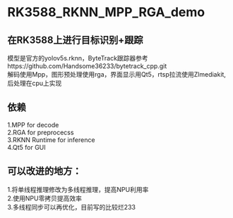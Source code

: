 # RK3588_RKNN_MPP_RGA_demo
## 在RK3588上进行目标识别+跟踪  
模型是官方的yolov5s.rknn，ByteTrack跟踪器参考https://github.com/Handsome36233/bytetrack_cpp.git  
解码使用Mpp，图形预处理使用rga，界面显示用Qt5，rtsp拉流使用Zlmediakit,后处理在cpu上实现  

## 依赖  
1.MPP for decode  
2.RGA for preprocecss  
3.RKNN Runtime for inference   
4.Qt5 for GUI   

## 可以改进的地方：    
1.将单线程推理修改为多线程推理，提高NPU利用率  
2.使用NPU零拷贝提高效率  
3.多线程同步可以再优化，目前写的比较烂233
